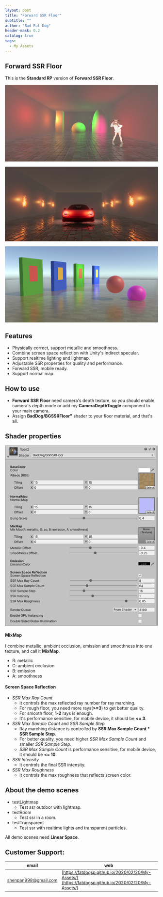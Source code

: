 ```yaml
---
layout: post
title: "Forward SSR Floor"
subtitle: ""
author: "Bad Fat Dog"
header-mask: 0.2
catalog: true
tags:
  - My Assets
---
```


## Forward SSR Floor

This is the **Standard RP** version of **Forward SSR Floor**.

![](/img/forward-ssr-floor/screenshot1.png)

![](/img/forward-ssr-floor/screenshot2.png)

![](/img/forward-ssr-floor/screenshot3.png)

## Features

+ Physically correct, support metallic and smoothness.
+ Combine screen space reflection with Unity's indirect specular.
+ Support realtime lighting and lightmap.
+ Adjustable SSR properties for quality and performance.
+ Forward SSR, mobile ready.
+ Support normal map.

## How to use

+ **Forward SSR Floor** need camera's depth texture, so you should enable camera's depth mode or add my **CameraDepthToggle** component to your main camera.
+ Assign **BadDog/BGSSRFloor"** shader to your floor material, and that's all.

## Shader properties

![](/img/forward-ssr-floor/screenshot4.png)

#### MixMap

I combine metallic, ambient occlusion, emission and smoothness into one texture, and call it **MixMap**.

+ R: metallic
+ G: ambient occlusion
+ B: emission
+ A: smoothness

#### Screen Space Reflection

+ *SSR Max Ray Count*
	+ It controls the max reflected ray number for ray marching.
	+ For rough floor, you need more rays(**>=3**) to get better quality. 
	+ For smooth floor, **1-2** rays is enough.
	+ It's performance sensitive, for mobile device, it should be **<= 3**.
+ *SSR Max Sample Count* and *SSR Sample Step*
	+ Ray marching distance is controlled by **SSR Max Sample Count * SSR Sample Step**.
	+ For better quality, you need higher *SSR Max Sample Count* and smaller *SSR Sample Step*. 
	+ *SSR Max Sample Count* is performance sensitive, for mobile device, it should be **<= 10**.
+ *SSR Intensity*
	+ It controls the final SSR intensity.
+ *SSR Max Roughness*
	+ It controls the max roughness that reflects screen color.

## About the demo scenes

+ testLightmap
	+ Test ssr outdoor with lightmap.
+ testRoom
	+ Test ssr in a room.
+ testTransparent
	+ Test ssr with realtime lights and transparent particles.

All demo scenes need **Linear Space**.

## Customer Support:

| email | web |
| ---- | ---- |
| shenpan998@gmail.com |  [https://fatdogsp.github.io/2020/02/20/My-Assets/](https://fatdogsp.github.io/2020/02/20/My-Assets/) |




























